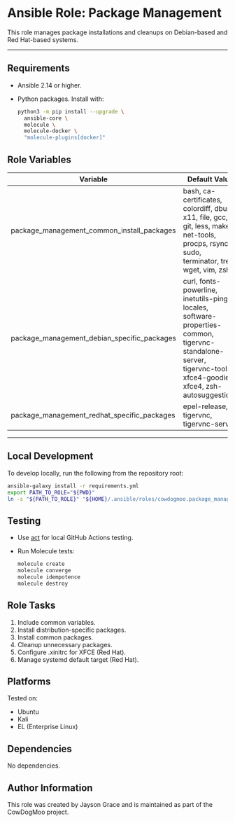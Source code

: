 # Ansible Role: Package Management

This role manages package installations and cleanups on Debian-based
and Red Hat-based systems.

---

## Requirements

- Ansible 2.14 or higher.
- Python packages. Install with:

  ```bash
  python3 -m pip install --upgrade \
    ansible-core \
    molecule \
    molecule-docker \
    "molecule-plugins[docker]"
  ```

## Role Variables

| Variable                                    | Default Value                                                                                                                                                     | Description                     |
| ------------------------------------------- | ----------------------------------------------------------------------------------------------------------------------------------------------------------------- | ------------------------------- |
| package_management_common_install_packages  | bash, ca-certificates, colordiff, dbus-x11, file, gcc, git, less, make, net-tools, procps, rsync, sudo, terminator, tree, wget, vim, zsh                          | Common packages for all systems |
| package_management_debian_specific_packages | curl, fonts-powerline, inetutils-ping, locales, software-properties-common, tigervnc-standalone-server, tigervnc-tools, xfce4-goodies, xfce4, zsh-autosuggestions | Debian-specific packages        |
| package_management_redhat_specific_packages | epel-release, tigervnc, tigervnc-server                                                                                                                           | Red Hat-specific packages       |

---

## Local Development

To develop locally, run the following from the repository root:

```bash
ansible-galaxy install -r requirements.yml
export PATH_TO_ROLE="${PWD}"
ln -s "${PATH_TO_ROLE}" "${HOME}/.ansible/roles/cowdogmoo.package_management"
```

## Testing

- Use [act](https://github.com/nektos/act) for local GitHub Actions testing.

- Run Molecule tests:

  ```bash
  molecule create
  molecule converge
  molecule idempotence
  molecule destroy
  ```

## Role Tasks

1. Include common variables.
2. Install distribution-specific packages.
3. Install common packages.
4. Cleanup unnecessary packages.
5. Configure .xinitrc for XFCE (Red Hat).
6. Manage systemd default target (Red Hat).

## Platforms

Tested on:

- Ubuntu
- Kali
- EL (Enterprise Linux)

## Dependencies

No dependencies.

## Author Information

This role was created by Jayson Grace and is maintained as part of
the CowDogMoo project.
